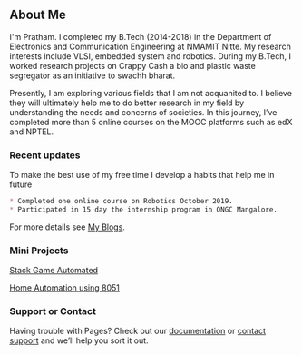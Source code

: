 ## About Me

I'm Pratham. I completed my B.Tech (2014-2018) in the Department of Electronics and Communication Engineering at NMAMIT Nitte. My research interests include VLSI, embedded system and robotics. During my B.Tech, I worked research projects on Crappy Cash a bio and plastic waste segregator as an initiative to swachh bharat.


Presently, I am exploring various fields that I am not acquanited to. I believe they will ultimately help me to do better research in my field by understanding the needs and concerns of societies. In this journey, I’ve completed more than 5 online courses on the MOOC platforms such as edX and NPTEL.

### Recent updates

To make the best use of my free time I develop a habits that help me in future

```markdown
* Completed one online course on Robotics October 2019.
* Participated in 15 day the internship program in ONGC Mangalore.

```

For more details see [My Blogs](https://medium.com/@prathamanchan22).

### Mini Projects
[Stack Game Automated](https://www.youtube.com/watch?v=LYnf7kfyzxw)

[Home Automation using 8051](https://www.youtube.com/watch?v=G0y6h0vqo7w)

### Support or Contact

Having trouble with Pages? Check out our [documentation](https://help.github.com/categories/github-pages-basics/) or [contact support](https://github.com/contact) and we’ll help you sort it out.
